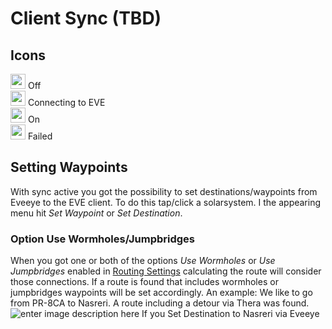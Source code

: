 # Client Sync (TBD)


## Icons
<img src="https://raw.githubusercontent.com/Risingson/eedocs/master/docs/images/Marker-100_off.png" width="24" height="24" > Off<br>
<img src="https://raw.githubusercontent.com/Risingson/eedocs/master/docs/images/Marker-100_standby.png" width="24" height="24" > Connecting to EVE<br>
<img src="https://raw.githubusercontent.com/Risingson/eedocs/master/docs/images/Marker-100_on.png" width="24" height="24" > On<br>
<img src="https://raw.githubusercontent.com/Risingson/eedocs/master/docs/images/Marker-100_fail.png" width="24" height="24" > Failed<br>

## Setting Waypoints
With sync active you got the possibility to set destinations/waypoints from Eveeye to the EVE client. To do this tap/click a solarsystem. I the appearing menu hit *Set Waypoint* or *Set Destination*.
### Option Use Wormholes/Jumpbridges
When you got one or both of the options *Use Wormholes* or *Use Jumpbridges* enabled in [Routing Settings](https://eveeye.readthedocs.io/en/latest/ui/settings/#Route) calculating the route will consider those connections. If a route is found that includes wormholes or jumpbridges waypoints will be set accordingly.
An example: We like to go from PR-8CA to Nasreri.
 A route including a detour via Thera was found.![enter image description here](https://raw.githubusercontent.com/Risingson/eedocs/master/docs/images/route/route_wh_ee.png)
 If you Set Destination to Nasreri via Eveeye
<!--stackedit_data:
eyJoaXN0b3J5IjpbLTExNTA2NzQ5NTIsLTIxMDM3NzU4NjMsND
A0NDE0NjE5LC0yMDgwNTA4NTQ3LDEyNTMxNDc2NTUsLTE0Njcw
ODg4OTQsMjAyODc3NjYyMSwtMTUxMDUyNjA5MSwtMTM0NTg1Mz
I3OV19
-->